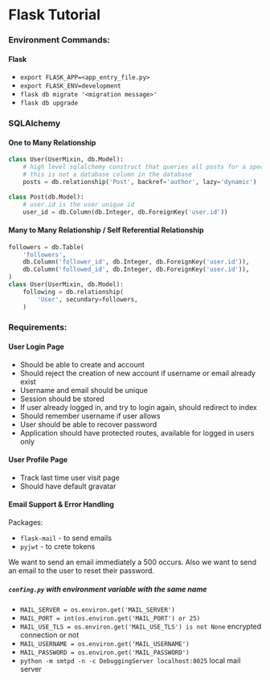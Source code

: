 # Flask Tutorial

### Environment Commands:

#### Flask

- `export FLASK_APP=<app_entry_file.py>`
- `export FLASK_ENV=development`
- `flask db migrate '<migration message>'`
- `flask db upgrade`

### SQLAlchemy

#### One to Many Relationship

```python
class User(UserMixin, db.Model):
    # high level sqlalchemy construct that queries all posts for a specific user
    # this is not a database column in the database
    posts = db.relationship('Post', backref='author', lazy='dynamic')
    
class Post(db.Model):
    # user.id is the user unique id
    user_id = db.Column(db.Integer, db.ForeignKey('user.id'))
```

#### Many to Many Relationship / Self Referential Relationship

```python
followers = db.Table(
    'followers',
    db.Column('follower_id', db.Integer, db.ForeignKey('user.id')),
    db.Column('followed_id', db.Integer, db.ForeignKey('user.id')),
)
class User(UserMixin, db.Model):
    following = db.relationship(
        'User', secundary=followers,
    )
```

### Requirements:

#### User Login Page

- Should be able to create and account
- Should reject the creation of new account if username or email already exist
- Username and email should be unique
- Session should be stored
- If user already logged in, and try to login again, should redirect to index
- Should remember username if user allows
- User should be able to recover password
- Application should have protected routes, available for logged in users only

#### User Profile Page

- Track last time user visit page
- Should have default gravatar

#### Email Support & Error Handling

Packages:

- `flask-mail` - to send emails
- `pyjwt` - to crete tokens

We want to send an email immediately a 500 occurs. Also we want to send an email to the user to reset their password.

##### `confing.py` with environment variable with the same name

- `MAIL_SERVER = os.environ.get('MAIL_SERVER')`
- `MAIL_PORT = int(os.environ.get('MAIL_PORT') or 25)`
- `MAIL_USE_TLS = os.environ.get('MAIL_USE_TLS') is not None` encrypted connection or not
- `MAIL_USERNAME = os.environ.get('MAIL_USERNAME')`
- `MAIL_PASSWORD = os.environ.get('MAIL_PASSWORD')`
- `python -m smtpd -n -c DebuggingServer localhost:8025` local mail server
